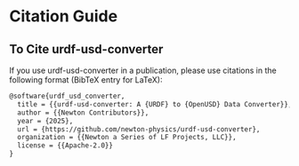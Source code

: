 # Citation Guide

## To Cite urdf-usd-converter

If you use urdf-usd-converter in a publication, please use citations in the following format (BibTeX entry for LaTeX):

```tex
@software{urdf_usd_converter,
  title = {{urdf-usd-converter: A {URDF} to {OpenUSD} Data Converter}},
  author = {{Newton Contributors}},
  year = {2025},
  url = {https://github.com/newton-physics/urdf-usd-converter},
  organization = {{Newton a Series of LF Projects, LLC}},
  license = {{Apache-2.0}}
}
```
